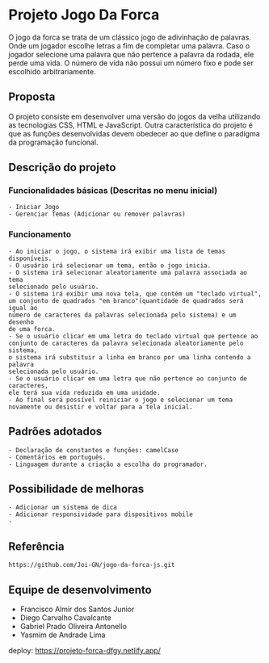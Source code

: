 # Projeto Jogo Da Forca
O jogo da forca se trata de um clássico jogo de adivinhação de palavras. Onde um jogador escolhe letras a fim de completar uma palavra. Caso o jogador selecione uma palavra que não pertence a palavra da rodada, ele perde uma vida. O número de vida não possui um número fixo e pode ser escolhido arbitrariamente.
## Proposta
O projeto consiste em desenvolver uma versão do jogos da velha utilizando as tecnologias CSS, HTML e JavaScript.
Outra característica do projeto é que as funções desenvolvidas devem obedecer ao que define o paradigma da programação funcional.

## Descrição do projeto
### Funcionalidades básicas (Descritas no menu inicial)
    - Iniciar Jogo
    - Gerenciar Temas (Adicionar ou remover palavras)

### Funcionamento
    - Ao iniciar o jogo, o sistema irá exibir uma lista de temas disponíveis.
    - O usuário irá selecionar um tema, então o jogo inicia.
    - O sistema irá selecionar aleatoriamente uma palavra associada ao tema 
    selecionado pelo usuário.
    - O sistema irá exibir uma nova tela, que contém um "teclado virtual", 
    um conjunto de quadrados "em branco"(quantidade de quadrados será igual ao 
    número de caracteres da palavras selecionada pelo sistema) e um desenho 
    de uma forca.
    - Se o usuário clicar em uma letra do teclado virtual que pertence ao 
    conjunto de caracteres da palavra selecionada aleatoriamente pelo sistema, 
    o sistema irá substituir a linha em branco por uma linha contendo a palavra 
    selecionada pelo usuário.
    - Se o usuário clicar em uma letra que não pertence ao conjunto de caracteres, 
    ele terá sua vida reduzida em uma unidade.
    - Ao final será possível reiniciar o jogo e selecionar um tema novamente ou desistir e voltar para a tela inicial.

## Padrões adotados
    - Declaração de constantes e funções: camelCase
    - Comentários em português.
    - Linguagem durante a criação a escolha do programador.

## Possibilidade de melhoras
    - Adicionar um sistema de dica
    - Adicionar responsividade para dispositivos mobile
    -
## Referência
    https://github.com/Joi-GN/jogo-da-forca-js.git
    
## Equipe de desenvolvimento
- Francisco Almir dos Santos Junior
- Diego Carvalho Cavalcante
- Gabriel Prado Oliveira Antonello
- Yasmim de Andrade Lima

deploy: https://projeto-forca-dfgy.netlify.app/

